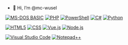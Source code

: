 - 👋 Hi, I’m @mc-wusel
<!-- - 👀 I’m interested in ...
- 🌱 I’m currently learning ...
- 💞️ I’m looking to collaborate on ...
- 📫 How to reach me ...
- 😄 Pronouns: ...
- ⚡ Fun fact: ...
-->
<!---
mc-wusel/mc-wusel is a ✨ special ✨ repository because its `README.md` (this file) appears on your GitHub profile.
You can click the Preview link to take a look at your changes.
--->

[![MS-DOS BASIC](https://img.shields.io/badge/Language-MS--DOS%20BASIC-blue?logo=ms-dos)](https://en.wikipedia.org/wiki/Microsoft_BASIC)
[![PHP](https://img.shields.io/badge/Language-PHP-blue?logo=php)](https://www.php.net/)
[![PowerShell](https://img.shields.io/badge/Language-PowerShell-blue?logo=powershell)](https://docs.microsoft.com/en-us/powershell/)
[![C#](https://img.shields.io/badge/Language-C%23-blue?logo=c-sharp)](https://docs.microsoft.com/en-us/dotnet/csharp/)
[![Python](https://img.shields.io/badge/Language-Python-blue?logo=python)](https://www.python.org/)


[![HTML5](https://img.shields.io/badge/HTML5-blue?logo=html5)](https://developer.mozilla.org/en-US/docs/Web/Guide/HTML/HTML5)
[![CSS](https://img.shields.io/badge/CSS-blue?logo=css3)](https://developer.mozilla.org/en-US/docs/Web/CSS)
[![Vue.js](https://img.shields.io/badge/Vue.js-blue?logo=vue.js)](https://vuejs.org/)
[![Node.js](https://img.shields.io/badge/Node.js-blue?logo=node.js)](https://nodejs.org/)

[![Visual Studio Code](https://img.shields.io/badge/Visual%20Studio%20Code-blue?logo=visual-studio-code)](https://code.visualstudio.com/)
[![Notepad++](https://img.shields.io/badge/Notepad++-blue?logo=notepad%2B%2B)](https://notepad-plus-plus.org/)
